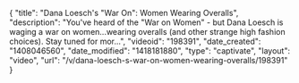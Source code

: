 {
    "title": "Dana Loesch's \"War On\": Women Wearing Overalls",
    "description": "You've heard of the \"War on Women\" - but Dana Loesch is waging a war on women...wearing overalls (and other strange high fashion choices). Stay tuned for mor...",
    "videoid": "198391",
    "date_created": "1408046560",
    "date_modified": "1418181880",
    "type": "captivate",
    "layout": "video",
    "url": "\/v\/dana-loesch-s-war-on-women-wearing-overalls\/198391"
}